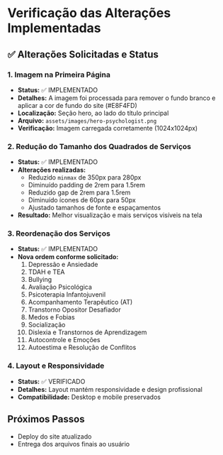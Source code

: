 # Verificação das Alterações Implementadas

## ✅ Alterações Solicitadas e Status

### 1. Imagem na Primeira Página
- **Status:** ✅ IMPLEMENTADO
- **Detalhes:** A imagem foi processada para remover o fundo branco e aplicar a cor de fundo do site (#E8F4FD)
- **Localização:** Seção hero, ao lado do título principal
- **Arquivo:** `assets/images/hero-psychologist.png`
- **Verificação:** Imagem carregada corretamente (1024x1024px)

### 2. Redução do Tamanho dos Quadrados de Serviços
- **Status:** ✅ IMPLEMENTADO
- **Alterações realizadas:**
  - Reduzido `minmax` de 350px para 280px
  - Diminuído padding de 2rem para 1.5rem
  - Reduzido gap de 2rem para 1.5rem
  - Diminuído ícones de 60px para 50px
  - Ajustado tamanhos de fonte e espaçamentos
- **Resultado:** Melhor visualização e mais serviços visíveis na tela

### 3. Reordenação dos Serviços
- **Status:** ✅ IMPLEMENTADO
- **Nova ordem conforme solicitado:**
  1. Depressão e Ansiedade
  2. TDAH e TEA
  3. Bullying
  4. Avaliação Psicológica
  5. Psicoterapia Infantojuvenil
  6. Acompanhamento Terapêutico (AT)
  7. Transtorno Opositor Desafiador
  8. Medos e Fobias
  9. Socialização
  10. Dislexia e Transtornos de Aprendizagem
  11. Autocontrole e Emoções
  12. Autoestima e Resolução de Conflitos

### 4. Layout e Responsividade
- **Status:** ✅ VERIFICADO
- **Detalhes:** Layout mantém responsividade e design profissional
- **Compatibilidade:** Desktop e mobile preservados

## Próximos Passos
- Deploy do site atualizado
- Entrega dos arquivos finais ao usuário

